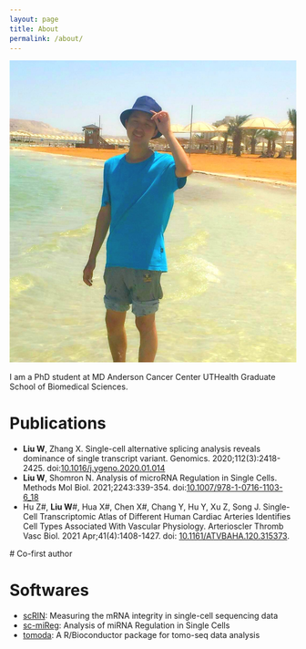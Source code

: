```yaml
---
layout: page
title: About
permalink: /about/
---
```


![photo][PHOTO]

I am a PhD student at MD Anderson Cancer Center UTHealth Graduate School of Biomedical Sciences.

# Publications
+ **Liu W**, Zhang X. Single-cell alternative splicing analysis reveals dominance of single transcript variant. Genomics. 2020;112(3):2418-2425. doi:[10.1016/j.ygeno.2020.01.014](https://doi.org/10.1016/j.ygeno.2020.01.014)
+ **Liu W**, Shomron N. Analysis of microRNA Regulation in Single Cells. Methods Mol Biol. 2021;2243:339-354. doi:[10.1007/978-1-0716-1103-6_18](https://doi.org/10.1007/978-1-0716-1103-6_18)
+ Hu Z#, **Liu W**#, Hua X#, Chen X#, Chang Y, Hu Y, Xu Z, Song J. Single-Cell Transcriptomic Atlas of Different Human Cardiac Arteries Identifies Cell Types Associated With Vascular Physiology.  Arterioscler Thromb Vasc Biol. 2021 Apr;41(4):1408-1427. doi: [10.1161/ATVBAHA.120.315373](https://doi.org/10.1161/ATVBAHA.120.315373).

\# Co-first author

# Softwares
+ [scRIN][SCRIN]: Measuring the mRNA integrity in single-cell sequencing data
+ [sc-miReg][SC-MIREG]: Analysis of miRNA Regulation in Single Cells
+ [tomoda][TOMODA]: A R/Bioconductor package for tomo-seq data analysis

[PHOTO]: /img/photo.jpg
[SCRIN]: https://github.com/liuwd15/scRIN
[SC-MIREG]: https://github.com/liuwd15/sc-mireg/
[TOMODA]: https://github.com/liuwd15/tomoda/